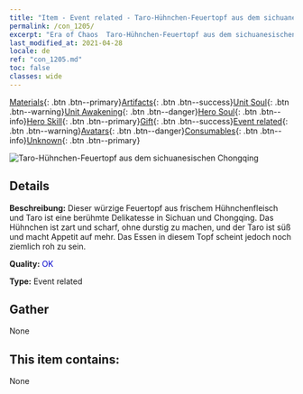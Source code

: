 ```yaml
---
title: "Item - Event related - Taro-Hühnchen-Feuertopf aus dem sichuanesischen Chongqing"
permalink: /con_1205/
excerpt: "Era of Chaos  Taro-Hühnchen-Feuertopf aus dem sichuanesischen Chongqing"
last_modified_at: 2021-04-28
locale: de
ref: "con_1205.md"
toc: false
classes: wide
---
```

 [Materials](/ItemsDE/){: .btn .btn--primary}[Artifacts](/ItemsDE/Artifacts/){: .btn .btn--success}[Unit Soul](/ItemsDE/UnitSoul/){: .btn .btn--warning}[Unit Awakening](/ItemsDE/UnitAwakening/){: .btn .btn--danger}[Hero Soul](/ItemsDE/HeroSoul/){: .btn .btn--info}[Hero Skill](/ItemsDE/HeroSkill/){: .btn .btn--primary}[Gift](/ItemsDE/Gift/){: .btn .btn--success}[Event related](/ItemsDE/Events/){: .btn .btn--warning}[Avatars](/ItemsDE/Avatars/){: .btn .btn--danger}[Consumables](/ItemsDE/Consumables/){: .btn .btn--info}[Unknown](/ItemsDE/Unknown/){: .btn .btn--primary}

 ![Taro-Hühnchen-Feuertopf aus dem sichuanesischen Chongqing](/images/t/i_81521221.png)

## Details
 **Beschreibung:** Dieser würzige Feuertopf aus frischem Hühnchenfleisch und Taro ist eine berühmte Delikatesse in Sichuan und Chongqing. Das Hühnchen ist zart und scharf, ohne durstig zu machen, und der Taro ist süß und macht Appetit auf mehr. Das Essen in diesem Topf scheint jedoch noch ziemlich roh zu sein.

 **Quality:** <span style="color: #0000CD">OK</span>

 **Type:** Event related

## Gather

  None

## This item contains:

  None

